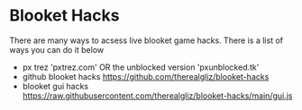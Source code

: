 # Blooket Hacks

There are many ways to acsess live blooket game hacks.
There is a list of ways you can do it below

- px trez 'pxtrez.com' OR the unblocked version 'pxunblocked.tk'
- github blooket hacks https://github.com/therealgliz/blooket-hacks
- blooket gui hacks https://raw.githubusercontent.com/therealgliz/blooket-hacks/main/gui.js
